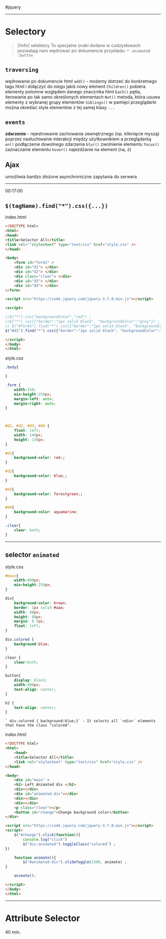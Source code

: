 #jquery 

---
# Selectory

>[!info] selektory
>To specjalne znaki dodane w cudzysłowach pozwalają  nam wędrować po dokumencie
>przykładu:
>`*`
>`:animated`
>`:button`


## `traversing`
wędrowanie po dokumencie html
`add()` - możemy dotrzeć do konkretnego tagu html i dołączyć do niego jakiś nowy element
`Children()` pobiera elementy potomne względem danego znacznika html
`Each()` pętla, iterowanie po tak samo określonych elementach
`Not()` metoda, która usuwa elementy z wybranej grupy elementów
`Siblings()` w pamięci przeglądarki można określać style elementów z tej samej klasy
`...` 

## `events`
**zdarzenie** - rejestrowanie zachowania zewnętrznego (np. kliknięcie myszą) poprzez nasłuchiwanie interakcji między użytkownikiem a przeglądarką
`on()` podłączenie dowolnego zdarzenia
`blur()` zwolnienie elementu
`focus()` zaznaczanie elementu
`hover()` najeżdżanie na element (na, z)

## Ajax
umożliwia bardzo złożone asynchroniczne zapytania do serwera

----------
00:17:00
## `$(tagName).find("*").css({...})`
index.html
```html
<!DOCTYPE html>
<html>
<head>
<title>Selector All</title>
<link rel=""stylesheet" type="text/css" href="style.css" />
</head>

<body>
	<form id="form1" >
	<div id="d1"> </div>
	<div id="d2"> </div>
	<div class="clear"> </div>
	<div id="d3"> </div>
	<div id="d4"> </div>
</form>

<script src="https://code.jquery.com/jquery-3.7.0.min.js"></script>

<script>

//$("*").css("backgroundColor","red") ;
//$("*").css({"border":"1px solid black", "backgroundColor":"grey"}) ;
// $("#form1").find("*").css({"border":"1px solid black", "backgroundColor":"grey"})
$("#d1").find("*").css({"border":"1px solid black", "backgroundColor":"grey"}) ;

</script>
</body>
</html>
```


style.css
```css
.body{

}

.form {
	width:310;
	min-height:250px;
	margin-left: auto;
	margin-right: auto;
}

  

#d1, #d2, #d3, #d4 {
	float: left;
	width: 140px;
	height: 130px;
}

#d1{
	background-color: red;;
}

#d2{
	background-color: blue;;
}

#d3{
	background-color: forestgreen;;
}

#d4{
	background-color: aquamarine;
}

.clear{
	clear: both;
}
```


---------
## selector `animated`

style.css
```css
#main{
	width:400px;
	min-height:250px;
}

div{
	background-color: brown;
	border: 1px solid #aaa;
	width: 80px;
	height: 80px;
	margin: 0 5px;
	float: left;
}

div.colored {
	background:blue;
}

clear {
	clear:both;
}

button{
	display: block;
	width:400px;
	text-align: center;
}

h2 {
	text-align: center;
}
```

	` div.colored { background:blue;}` - It selects all `<div>` elements that have the class "colored".


index.html
```html
<!DOCTYPE html>
<html>
	<head>
	<title>Selector All</title>
	<link rel="stylesheet" type="text/css" href="style.css" />
</head>

<body>
	<div id="main" >
	<h2> Left Animated div </h2>
	<div></div>
	<div id="animated-div"></div>
	<div></div>
	<div></div>
	<p class="clear"></p>
	<button id="change">Change background color</button>
</div>

<script src="https://code.jquery.com/jquery-3.7.0.min.js"></script>
<script>
	$("#change").click(function(){
		console.log("click")
		$("div:animated").toggleClass("colored") ;
})

	function animate(){
		$("#animated-div").slideToggle(1500, animate) ;
}

	animate();

</script>
</body>
</html>
```

----------
# Attribute Selector
40 min.






